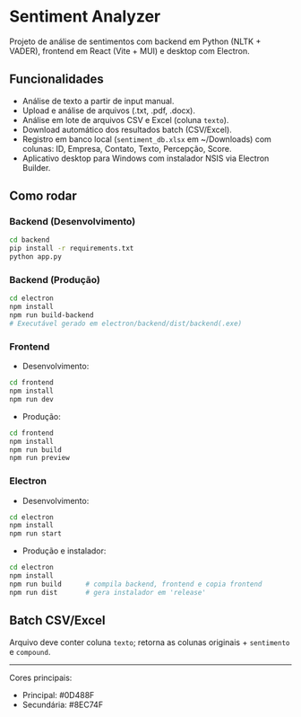 # Sentiment Analyzer

Projeto de análise de sentimentos com backend em Python (NLTK + VADER), frontend em React (Vite + MUI) e desktop com Electron.

## Funcionalidades

- Análise de texto a partir de input manual.
- Upload e análise de arquivos (.txt, .pdf, .docx).
- Análise em lote de arquivos CSV e Excel (coluna `texto`).
- Download automático dos resultados batch (CSV/Excel).
- Registro em banco local (`sentiment_db.xlsx` em ~/Downloads) com colunas: ID, Empresa, Contato, Texto, Percepção, Score.
- Aplicativo desktop para Windows com instalador NSIS via Electron Builder.

## Como rodar

### Backend (Desenvolvimento)
```bash
cd backend
pip install -r requirements.txt
python app.py
```

### Backend (Produção)
```bash
cd electron
npm install
npm run build-backend
# Executável gerado em electron/backend/dist/backend(.exe)
```

### Frontend
- Desenvolvimento:
```bash
cd frontend
npm install
npm run dev
```
- Produção:
```bash
cd frontend
npm install
npm run build
npm run preview
```

### Electron
- Desenvolvimento:
```bash
cd electron
npm install
npm run start
```
- Produção e instalador:
```bash
cd electron
npm install
npm run build      # compila backend, frontend e copia frontend
npm run dist       # gera instalador em 'release'
```

## Batch CSV/Excel

Arquivo deve conter coluna `texto`; retorna as colunas originais + `sentimento` e `compound`.

---

Cores principais:
- Principal: #0D488F
- Secundária: #8EC74F
